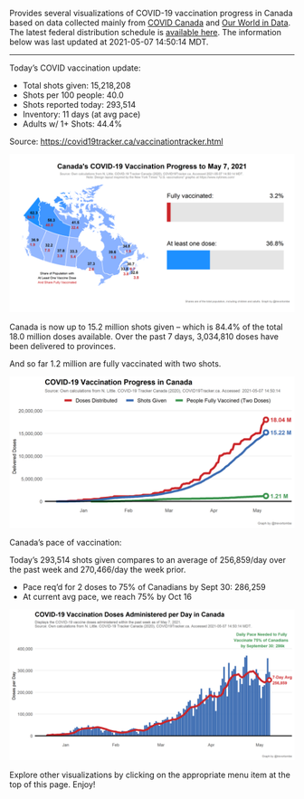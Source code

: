 Provides several visualizations of COVID-19 vaccination progress in
Canada based on data collected mainly from [COVID
Canada](https://covid19tracker.ca/vaccinationtracker.html) and [Our
World in Data](https://ourworldindata.org/covid-vaccinations). The
latest federal distribution schedule is [available
here](https://www.canada.ca/en/public-health/services/diseases/2019-novel-coronavirus-infection/prevention-risks/covid-19-vaccine-treatment/vaccine-rollout.html).
The information below was last updated at 2021-05-07 14:50:14 MDT.

------------------------------------------------------------------------

Today’s COVID vaccination update:

-   Total shots given: 15,218,208
-   Shots per 100 people: 40.0
-   Shots reported today: 293,514
-   Inventory: 11 days (at avg pace)
-   Adults w/ 1+ Shots: 44.4%

Source:
<a href="https://covid19tracker.ca/vaccinationtracker.html" class="uri">https://covid19tracker.ca/vaccinationtracker.html</a>

![](Plots/plot_main.png)

Canada is now up to 15.2 million shots given – which is 84.4% of the
total 18.0 million doses available. Over the past 7 days, 3,034,810
doses have been delivered to provinces.

And so far 1.2 million are fully vaccinated with two shots.

![](Plots/plot_total.png)

Canada’s pace of vaccination:

Today’s 293,514 shots given compares to an average of 256,859/day over
the past week and 270,466/day the week prior.

-   Pace req’d for 2 doses to 75% of Canadians by Sept 30: 286,259
-   At current avg pace, we reach 75% by Oct 16

![](Plots/pace_national.png)

Explore other visualizations by clicking on the appropriate menu item at
the top of this page. Enjoy!
